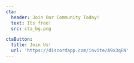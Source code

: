 ```yaml
---
cta:
  header: Join Our Community Today!
  text: Its free!
  src: cta_bg.png

ctaButton:
  title: Join Us!
  url: 'https://discordapp.com/invite/A9x3qEN'
---
```

